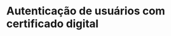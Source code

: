﻿# Autenticação de usuários com certificado digital

<!-- link to version in English -->
<div data-alt-locales="en-us"></div>
